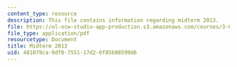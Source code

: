 ```yaml
---
content_type: resource
description: This file contains information regarding midterm 2013.
file: https://ol-ocw-studio-app-production.s3.amazonaws.com/courses/3-024-electronic-optical-and-magnetic-properties-of-materials-spring-2013/481079ca9df0755117d26f85b08599d6_MIT3_024S13_midterm2013.pdf
file_type: application/pdf
resourcetype: Document
title: Midterm 2013
uid: 481079ca-9df0-7551-17d2-6f85b08599d6
---
```

